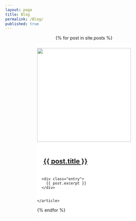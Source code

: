 ```yaml
---
layout: page
title: Blog
permalink: /Blog/
published: true
---
```

<style>
.posts{
	display: flex;
	flex-wrap: wrap;
	justify-content: center;
}
	.post{
		width: 100%;
		max-width: 300px;
		background: #fff;
		margin:10px 15px;
	}
	.post img{
		height: 300px;
		width: 300px;
		object-fit: cover;
	}
	.post h1{
		font-size: 1.5em;
		padding: 20px;
	}
	.entry{
		padding: 20px;
	}
</style>
<div class="posts">
  {% for post in site.posts %}
    <article class="post paper-shadow-bottom-z-2">

<a href="{{ site.baseurl }}{{ post.url }}"><img src="{{ post.imagine }}" alt=""></a>
      <h1><a href="{{ site.baseurl }}{{ post.url }}">{{ post.title }}</a></h1>
		
      <div class="entry">
        {{ post.excerpt }}
      </div>

      
    </article>
  {% endfor %}
</div>
